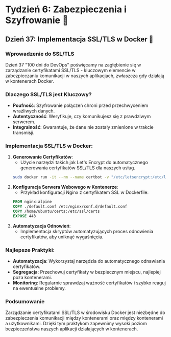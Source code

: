 # Tydzień 6: Zabezpieczenia i Szyfrowanie 🔐

## Dzień 37: Implementacja SSL/TLS w Docker 🐳

### Wprowadzenie do SSL/TLS
Dzień 37 "100 dni do DevOps" poświęcamy na zagłębienie się w zarządzanie certyfikatami SSL/TLS - kluczowym elemencie w zabezpieczaniu komunikacji w naszych aplikacjach, zwłaszcza gdy działają w kontenerach Docker.

### Dlaczego SSL/TLS jest Kluczowy?
- **Poufność**: Szyfrowanie połączeń chroni przed przechwyceniem wrażliwych danych.
- **Autentyczność**: Weryfikuje, czy komunikujesz się z prawdziwym serwerem.
- **Integralność**: Gwarantuje, że dane nie zostały zmienione w trakcie transmisji.

### Implementacja SSL/TLS w Docker:
1. **Generowanie Certyfikatów**:
    - Użycie narzędzi takich jak Let's Encrypt do automatycznego generowania certyfikatów SSL/TLS dla naszych usług.
    ```bash
    sudo docker run -it --rm --name certbot -v "/etc/letsencrypt:/etc/letsencrypt" certbot/certbot certonly --standalone -d twojadomena.com
    ```
2. **Konfiguracja Serwera Webowego w Kontenerze**:
    - Przykład konfiguracji Nginx z certyfikatem SSL w Dockerfile:
    ```dockerfile
    FROM nginx:alpine
    COPY ./default.conf /etc/nginx/conf.d/default.conf
    COPY /home/ubuntu/certs:/etc/ssl/certs
    EXPOSE 443
    ```
3. **Automatyzacja Odnowień**:
    - Implementacja skryptów automatyzujących proces odnowienia certyfikatów, aby uniknąć wygaśnięcia.

### Najlepsze Praktyki:
- **Automatyzacja**: Wykorzystaj narzędzia do automatycznego odnawiania certyfikatów.
- **Segregacja**: Przechowuj certyfikaty w bezpiecznym miejscu, najlepiej poza kontenerami.
- **Monitoring**: Regularnie sprawdzaj ważność certyfikatów i szybko reaguj na ewentualne problemy.

### Podsumowanie
Zarządzanie certyfikatami SSL/TLS w środowisku Docker jest niezbędne do zabezpieczenia komunikacji między kontenerami oraz między kontenerami a użytkownikami. Dzięki tym praktykom zapewnimy wysoki poziom bezpieczeństwa naszych aplikacji działających w kontenerach.
